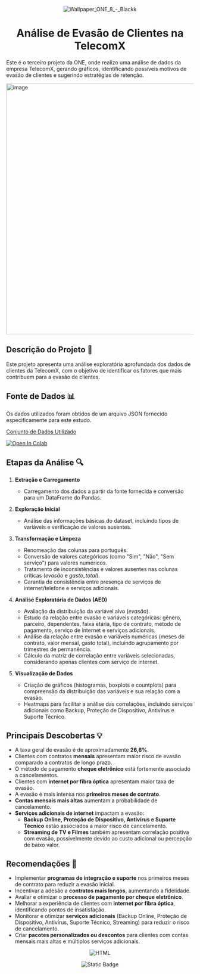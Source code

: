 <div align="center">

![Wallpaper_ONE_8_-_Blackk](https://github.com/user-attachments/assets/61c95a8f-86db-4f3e-9d53-4a412be43c2a)

</div>

<h1 align="center"> Análise de Evasão de Clientes na TelecomX </h1>

Este é o terceiro projeto da ONE, onde realizo uma análise de dados da empresa TelecomX, gerando gráficos, identificando possíveis motivos de evasão de clientes e sugerindo estratégias de retenção.

<img width="1295" height="673" alt="image" src="https://github.com/user-attachments/assets/b06fbe25-82a4-48bb-93a9-061f3c5e028b" />

## Descrição do Projeto 📄

Este projeto apresenta uma análise exploratória aprofundada dos dados de clientes da TelecomX, com o objetivo de identificar os fatores que mais contribuem para a evasão de clientes.

## Fonte de Dados 📊

Os dados utilizados foram obtidos de um arquivo JSON fornecido especificamente para este estudo.

[Conjunto de Dados Utilizado](https://raw.githubusercontent.com/alura-cursos/challenge2-data-science/refs/heads/main/TelecomX_Data.json)  

[![Open In Colab](https://colab.research.google.com/assets/colab-badge.svg)](https://colab.research.google.com/drive/1mAiJTamVKmbSFuUBxvQk0fEO0bWTP00u?usp=sharing)

## Etapas da Análise 🔍

1. **Extração e Carregamento**  
   - Carregamento dos dados a partir da fonte fornecida e conversão para um DataFrame do Pandas.

2. **Exploração Inicial**  
   - Análise das informações básicas do dataset, incluindo tipos de variáveis e verificação de valores ausentes.

3. **Transformação e Limpeza**  
   - Renomeação das colunas para português.  
   - Conversão de valores categóricos (como "Sim", "Não", "Sem serviço") para valores numéricos.  
   - Tratamento de inconsistências e valores ausentes nas colunas críticas (*evasão* e *gasto_total*).  
   - Garantia de consistência entre presença de serviços de internet/telefone e serviços adicionais.

4. **Análise Exploratória de Dados (AED)**  
   - Avaliação da distribuição da variável alvo (*evasão*).  
   - Estudo da relação entre evasão e variáveis categóricas: gênero, parceiro, dependentes, faixa etária, tipo de contrato, método de pagamento, serviço de internet e serviços adicionais.  
   - Análise da relação entre evasão e variáveis numéricas (meses de contrato, valor mensal, gasto total), incluindo agrupamento por trimestres de permanência.  
   - Cálculo da matriz de correlação entre variáveis selecionadas, considerando apenas clientes com serviço de internet.

5. **Visualização de Dados**  
   - Criação de gráficos (histogramas, boxplots e countplots) para compreensão da distribuição das variáveis e sua relação com a evasão.  
   - Heatmaps para facilitar a análise das correlações, incluindo serviços adicionais como Backup, Proteção de Dispositivo, Antivírus e Suporte Técnico.

## Principais Descobertas 💡

- A taxa geral de evasão é de aproximadamente **26,6%**.  
- Clientes com contratos **mensais** apresentam maior risco de evasão comparado a contratos de longo prazo.  
- O método de pagamento **cheque eletrônico** está fortemente associado a cancelamentos.  
- Clientes com **internet por fibra óptica** apresentam maior taxa de evasão.  
- A evasão é mais intensa nos **primeiros meses de contrato**.  
- **Contas mensais mais altas** aumentam a probabilidade de cancelamento.  
- **Serviços adicionais de internet** impactam a evasão:  
  - **Backup Online, Proteção de Dispositivo, Antivírus e Suporte Técnico** estão associados a maior risco de cancelamento.  
  - **Streaming de TV e Filmes** também apresentam correlação positiva com evasão, possivelmente devido ao custo adicional ou percepção de baixo valor.

## Recomendações 📌

- Implementar **programas de integração e suporte** nos primeiros meses de contrato para reduzir a evasão inicial.  
- Incentivar a adesão a **contratos mais longos**, aumentando a fidelidade.  
- Avaliar e otimizar o **processo de pagamento por cheque eletrônico**.  
- Melhorar a experiência de clientes com **internet por fibra óptica**, identificando pontos de insatisfação.  
- Monitorar e otimizar **serviços adicionais** (Backup Online, Proteção de Dispositivo, Antivírus, Suporte Técnico, Streaming) para reduzir o risco de cancelamento.  
- Criar **pacotes personalizados ou descontos** para clientes com contas mensais mais altas e múltiplos serviços adicionais.

<div align="center">
    
![HTML](https://img.shields.io/badge/Python-red)

<p align="center">
<img alt="Static Badge" src="https://img.shields.io/badge/STATUS-FINALIZADO-Green">
</p>
